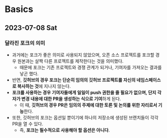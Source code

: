 # Basics
## 2023-07-08 Sat
### 달라진 포크의 의미
* 과거에는 포크가 좋은 의미로 사용되지 않았으며, 오픈 소스 프로젝트를 포크할 경우 원본과는 살짝 다른 프로젝트를 제작한다는 것을 의미했다.
  * 때문에 포크는 기존 프로젝트와 경쟁 관계가 되거나, 기여자를 가져오는 결과를 낳곤 했다.
* 반면, **깃허브의 경우 포크는 단순히 임의의 깃허브 프로젝트를 자신의 네임스페이스로 복사하는 것**에 지나지 않는다.
* **포크를 사용하는 경우 기여자들에게 일일이 push 권한을 줄 필요가 없으며, 단지 각자가 변경 내용에 대한 PR을 생성하는 식으로 기여**하게 된다.
  * 이 때, **깃허브의 경우 PR은 임의의 주제에 대한 토론 및 논의를 위한 자리로서 기능**한다.
* 또한, 깃허브의 포크는 옵션일 뿐이기에 하나의 저장소에 생성된 브랜치들이 각각 PR을 열 수 있다.
  * 즉, **포크는 필수적으로 사용해야 할 옵션은 아니다**.